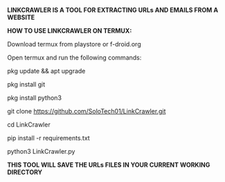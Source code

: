 **LINKCRAWLER IS A TOOL FOR EXTRACTING URLs AND EMAILS FROM A WEBSITE**

__HOW TO USE LINKCRAWLER ON TERMUX:__

Download termux from playstore or f-droid.org

Open termux and run the following commands:

pkg update && apt upgrade

pkg install git

pkg install python3

git clone https://github.com/SoloTech01/LinkCrawler.git

cd LinkCrawler

pip install -r requirements.txt

python3 LinkCrawler.py

**THIS TOOL WILL SAVE THE URLs FILES IN YOUR CURRENT WORKING DIRECTORY**


